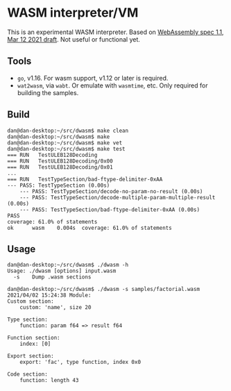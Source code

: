 # WASM interpreter/VM

This is an experimental WASM interpreter.  Based on
[WebAssembly spec 1.1, Mar 12 2021 draft](https://webassembly.github.io/spec/core/).  Not useful or functional yet.


## Tools
* `go`, v1.16.  For wasm support, v1.12 or later is required.
* `wat2wasm`, via `wabt`.  Or emulate with `wasmtime`, etc.  Only required for building the samples.


## Build
```
dan@dan-desktop:~/src/dwasm$ make clean
dan@dan-desktop:~/src/dwasm$ make
dan@dan-desktop:~/src/dwasm$ make vet
dan@dan-desktop:~/src/dwasm$ make test
=== RUN   TestULEB128Decoding
=== RUN   TestULEB128Decoding/0x00
=== RUN   TestULEB128Decoding/0x01
...
=== RUN   TestTypeSection/bad-ftype-delimiter-0xAA
--- PASS: TestTypeSection (0.00s)
    --- PASS: TestTypeSection/decode-no-param-no-result (0.00s)
    --- PASS: TestTypeSection/decode-multiple-param-multiple-result (0.00s)
    --- PASS: TestTypeSection/bad-ftype-delimiter-0xAA (0.00s)
PASS
coverage: 61.0% of statements
ok  	wasm	0.004s	coverage: 61.0% of statements
```

## Usage
```
dan@dan-desktop:~/src/dwasm$ ./dwasm -h
Usage: ./dwasm [options] input.wasm
  -s	Dump .wasm sections

dan@dan-desktop:~/src/dwasm$ ./dwasm -s samples/factorial.wasm 
2021/04/02 15:24:38 Module:
Custom section:
    custom: 'name', size 20

Type section:
    function: param f64 => result f64 

Function section:
    index: [0]

Export section:
    export: 'fac', type function, index 0x0

Code section:
    function: length 43
```
